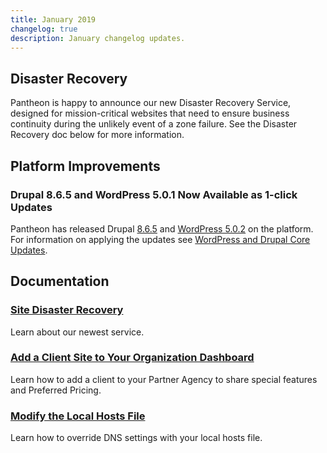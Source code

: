 ```yaml
---
title: January 2019
changelog: true
description: January changelog updates.
---
```


## Disaster Recovery
Pantheon is happy to announce our new Disaster Recovery Service, designed for mission-critical websites that need to ensure business continuity during the unlikely event of a zone failure. See the Disaster Recovery doc below for more information.

## Platform Improvements
### Drupal 8.6.5 and WordPress 5.0.1 Now Available as 1-click Updates
Pantheon has released Drupal [8.6.5](https://www.drupal.org/project/drupal/releases/8.6.5) and [WordPress 5.0.2](https://wordpress.org/news/2018/12/wordpress-5-0-2-maintenance-release/) on the platform. For information on applying the updates see [WordPress and Drupal Core Updates](/core-updates).

## Documentation
### [Site Disaster Recovery](/disaster-recovery)
Learn about our newest service.

### [Add a Client Site to Your Organization Dashboard](/add-client-site)
Learn how to add a client to your Partner Agency to share special features and Preferred Pricing.

### [Modify the Local Hosts File](/hosts-file)
Learn how to override DNS settings with your local hosts file.
